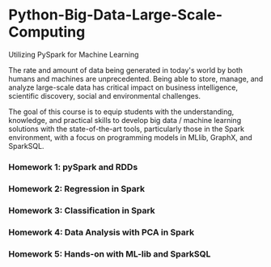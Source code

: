 # Python-Big-Data-Large-Scale-Computing
Utilizing PySpark for Machine Learning

The rate and amount of data being generated in today's world by both humans and machines are unprecedented. Being able to store, manage, and analyze large-scale data has critical impact on business intelligence, scientific discovery, social and environmental challenges. 

The goal of this course is to equip students with the understanding, knowledge, and practical skills to develop big data / machine learning solutions with the state-of-the-art tools, particularly those in the Spark environment, with a focus on programming models in MLlib, GraphX, and SparkSQL. 

### Homework 1: pySpark and RDDs 

### Homework 2: Regression in Spark 

### Homework 3: Classification in Spark 

### Homework 4: Data Analysis with PCA in Spark 

### Homework 5: Hands-on with ML-lib and SparkSQL 
